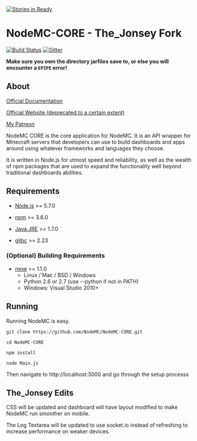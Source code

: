 [![Stories in Ready](https://badge.waffle.io/TheJonsey-Servers/NodeMC-CORE.png?label=ready&title=Ready)](https://waffle.io/TheJonsey-Servers/NodeMC-CORE)
# NodeMC-CORE - The_Jonsey Fork

[![Build Status](http://nodemc.space:8080/job/NodeMC/badge/icon)](http://nodemc.space:8080/job/NodeMC/) [![Gitter](https://img.shields.io/gitter/room/nwjs/nw.js.svg?maxAge=2592000)](https://gitter.im/gmemstr/nodemc)

**Make sure you own the directory jarfiles save to, or 
else you will encounter a `EPIPE` error!**

## About

[Official Documentation](https://docs.nodemc.space)

[Official Website (deprecated to a certain extent)](https://nodemc.space)

[My Patreon](https://www.patreon.com/gmemstr?ty=h)

NodeMC CORE is the core application for NodeMC. It is an API wrapper
for Minecraft servers that developers can use to build dashboards 
and apps around using whatever frameworks and languages they choose. 

It is written in Node.js for utmost speed and reliability, as well
as the wealth of npm packages that are used to expand the functionality
well beyond traditional dashboards abilities.



## Requirements

- [Node.js](https://nodejs.org/en/) >= 5.7.0

- [npm](https://www.npmjs.com/) >= 3.6.0

- [Java JRE](https://www.java.com/en/) >= 1.7.0

- [glibc](https://www.gnu.org/software/libc/) >= 2.23

### (Optional) Building Requirements

- [nexe](https://jaredallard.me/nexe/) >= 1.1.0
    - Linux / Mac / BSD / Windows
    - Python 2.6 or 2.7 (use --python if not in PATH)
    - Windows: Visual Studio 2010+
    
## Running

Running NodeMC is easy. 

```
git clone https://github.com/NodeMC/NodeMC-CORE.git

cd NodeMC-CORE

npm install

node Main.js
```

Then navigate to http://localhost:3000 and go through the setup processs

## The_Jonsey Edits

CSS will be updated and dashboard will have layout modified to make NodeMC run smoother on mobile.

The Log Textarea will be updated to use socket.io instead of refreshing to increase performance on weaker devices.